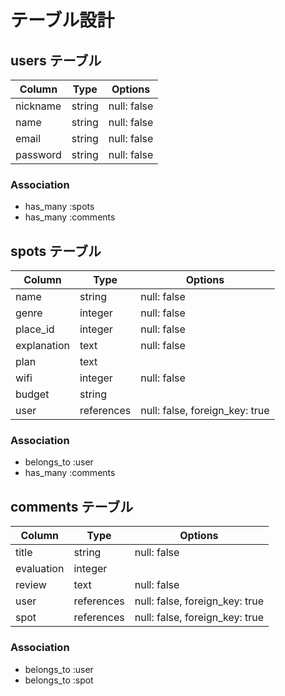 # テーブル設計

## users テーブル

| Column   | Type   | Options     |
| -------- | ------ | ----------- |
| nickname | string | null: false |
| name     | string | null: false |
| email    | string | null: false |
| password | string | null: false |

### Association

- has_many :spots
- has_many :comments

## spots テーブル

| Column         | Type       | Options                        |
| -------------- | -----------| -------------------------------|
| name           | string     | null: false                    |
| genre          | integer    | null: false                    |
| place_id       | integer    | null: false                    |
| explanation    | text       | null: false                    |
| plan           | text       |                                |
| wifi           | integer    | null: false                    |
| budget         | string     |                                |
| user           | references | null: false, foreign_key: true |

### Association

- belongs_to :user
- has_many :comments

## comments テーブル

| Column      | Type       | Options                        |
| ----------- | ---------- | ------------------------------ |
| title       | string     | null: false                    |
| evaluation  | integer    |                                |
| review      | text       | null: false                    |
| user        | references | null: false, foreign_key: true |
| spot        | references | null: false, foreign_key: true |

### Association

- belongs_to :user
- belongs_to :spot